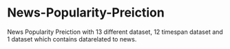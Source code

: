 # News-Popularity-Preiction
News Popularity Preiction with 13 different dataset, 12 timespan dataset and 1 dataset which contains datarelated to news.

